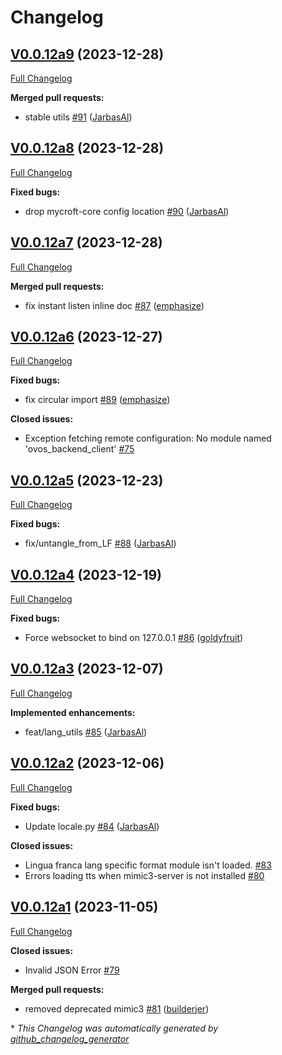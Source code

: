 # Changelog

## [V0.0.12a9](https://github.com/OpenVoiceOS/ovos-config/tree/V0.0.12a9) (2023-12-28)

[Full Changelog](https://github.com/OpenVoiceOS/ovos-config/compare/V0.0.12a8...V0.0.12a9)

**Merged pull requests:**

- stable utils [\#91](https://github.com/OpenVoiceOS/ovos-config/pull/91) ([JarbasAl](https://github.com/JarbasAl))

## [V0.0.12a8](https://github.com/OpenVoiceOS/ovos-config/tree/V0.0.12a8) (2023-12-28)

[Full Changelog](https://github.com/OpenVoiceOS/ovos-config/compare/V0.0.12a7...V0.0.12a8)

**Fixed bugs:**

- drop mycroft-core config location [\#90](https://github.com/OpenVoiceOS/ovos-config/pull/90) ([JarbasAl](https://github.com/JarbasAl))

## [V0.0.12a7](https://github.com/OpenVoiceOS/ovos-config/tree/V0.0.12a7) (2023-12-28)

[Full Changelog](https://github.com/OpenVoiceOS/ovos-config/compare/V0.0.12a6...V0.0.12a7)

**Merged pull requests:**

- fix instant listen inline doc [\#87](https://github.com/OpenVoiceOS/ovos-config/pull/87) ([emphasize](https://github.com/emphasize))

## [V0.0.12a6](https://github.com/OpenVoiceOS/ovos-config/tree/V0.0.12a6) (2023-12-27)

[Full Changelog](https://github.com/OpenVoiceOS/ovos-config/compare/V0.0.12a5...V0.0.12a6)

**Fixed bugs:**

- fix circular import [\#89](https://github.com/OpenVoiceOS/ovos-config/pull/89) ([emphasize](https://github.com/emphasize))

**Closed issues:**

- Exception fetching remote configuration: No module named 'ovos\_backend\_client' [\#75](https://github.com/OpenVoiceOS/ovos-config/issues/75)

## [V0.0.12a5](https://github.com/OpenVoiceOS/ovos-config/tree/V0.0.12a5) (2023-12-23)

[Full Changelog](https://github.com/OpenVoiceOS/ovos-config/compare/V0.0.12a4...V0.0.12a5)

**Fixed bugs:**

- fix/untangle\_from\_LF [\#88](https://github.com/OpenVoiceOS/ovos-config/pull/88) ([JarbasAl](https://github.com/JarbasAl))

## [V0.0.12a4](https://github.com/OpenVoiceOS/ovos-config/tree/V0.0.12a4) (2023-12-19)

[Full Changelog](https://github.com/OpenVoiceOS/ovos-config/compare/V0.0.12a3...V0.0.12a4)

**Fixed bugs:**

- Force websocket to bind on 127.0.0.1 [\#86](https://github.com/OpenVoiceOS/ovos-config/pull/86) ([goldyfruit](https://github.com/goldyfruit))

## [V0.0.12a3](https://github.com/OpenVoiceOS/ovos-config/tree/V0.0.12a3) (2023-12-07)

[Full Changelog](https://github.com/OpenVoiceOS/ovos-config/compare/V0.0.12a2...V0.0.12a3)

**Implemented enhancements:**

- feat/lang\_utils [\#85](https://github.com/OpenVoiceOS/ovos-config/pull/85) ([JarbasAl](https://github.com/JarbasAl))

## [V0.0.12a2](https://github.com/OpenVoiceOS/ovos-config/tree/V0.0.12a2) (2023-12-06)

[Full Changelog](https://github.com/OpenVoiceOS/ovos-config/compare/V0.0.12a1...V0.0.12a2)

**Fixed bugs:**

- Update locale.py [\#84](https://github.com/OpenVoiceOS/ovos-config/pull/84) ([JarbasAl](https://github.com/JarbasAl))

**Closed issues:**

- Lingua franca lang specific format module isn't loaded. [\#83](https://github.com/OpenVoiceOS/ovos-config/issues/83)
- Errors loading tts when mimic3-server is not installed [\#80](https://github.com/OpenVoiceOS/ovos-config/issues/80)

## [V0.0.12a1](https://github.com/OpenVoiceOS/ovos-config/tree/V0.0.12a1) (2023-11-05)

[Full Changelog](https://github.com/OpenVoiceOS/ovos-config/compare/V0.0.11...V0.0.12a1)

**Closed issues:**

- Invalid JSON Error [\#79](https://github.com/OpenVoiceOS/ovos-config/issues/79)

**Merged pull requests:**

- removed deprecated mimic3 [\#81](https://github.com/OpenVoiceOS/ovos-config/pull/81) ([builderjer](https://github.com/builderjer))



\* *This Changelog was automatically generated by [github_changelog_generator](https://github.com/github-changelog-generator/github-changelog-generator)*
